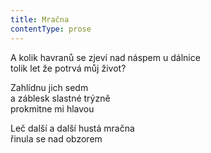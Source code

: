 ```yaml
---
title: Mračna
contentType: prose
---
```


<section>

A kolik havranů se zjeví nad náspem u dálnice  
tolik let že potrvá můj život?

Zahlídnu jich sedm  
a záblesk slastné trýzně  
prokmitne mi hlavou

Leč další a další hustá mračna  
řinula se nad obzorem

</section>
